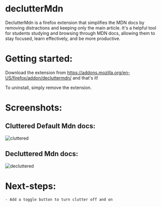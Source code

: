 # declutterMdn

DeclutterMdn is a firefox extension that simplifies the MDN docs by removing distractions and keeping only the main article.
It's a helpful tool for students studying and browsing through MDN docs, allowing them to stay focused, learn effectively, and be more productive.

# Getting started:

Download the extension from https://addons.mozilla.org/en-US/firefox/addon/decluttermdn/ and that's it!

To uninstall, simply remove the extension.

# Screenshots:

## Cluttered Default Mdn docs:

![cluttered](https://github.com/model-map/declutterMdn/assets/118442144/634c352b-ef7a-475f-8f30-d60e632f3145)

## Decluttered Mdn docs:

![decluttered](https://github.com/model-map/declutterMdn/assets/118442144/c11ada48-3283-400c-b5b0-f3d4d98d957e)

# Next-steps:

    - Add a toggle button to turn clutter off and on
